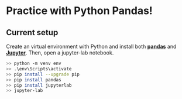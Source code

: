 # Practice with Python Pandas!

## Current setup

Create an virtual environment with Python and install both [**pandas**](https://pandas.pydata.org/docs/getting_started/index.html) and [**Jupyter**](https://jupyter.org/install). Then, open a jupyter-lab notebook. 

```bash
>> python -m venv env
>> .\env\Scripts\activate
>> pip install --upgrade pip
>> pip install pandas 
>> pip install jupyterlab
>> jupyter-lab
```